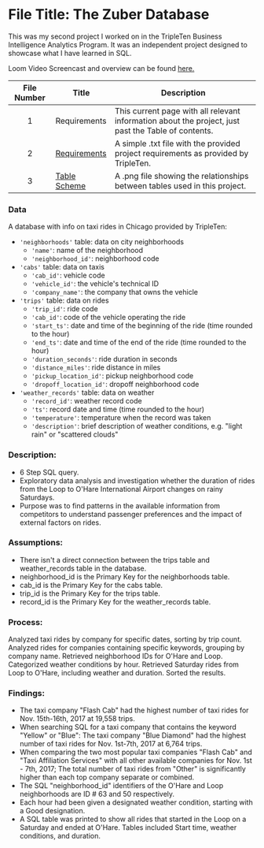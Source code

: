 # File Title: The Zuber Database

This was my second project I worked on in the TripleTen Business Intelligence Analytics Program. It was an independent project designed to showcase what I have learned in SQL.

Loom Video Screencast and overview can be found <a href='https://www.loom.com/share/9f59de65f9634b6e9c420a8ecb6d7035?sid=0223aaeb-227d-48e3-b184-8d7dbc9ab31c' target=_blank><u>here</u>.</a>

| File Number | Title | Description |
| :-----------: | ----------- |----------- |
| 1 | Requirements | This current page with all relevant information about the project, just past the Table of contents. |
| 2 | [Requirements](https://github.com/Tiffany-Bergett/Data_projects_TripleTen/blob/main/Zuber/Requirements.txt) | A simple .txt file with the provided project requirements as provided by TripleTen. |
| 3 | [Table Scheme](https://github.com/Tiffany-Bergett/Data_projects_TripleTen/blob/main/Zuber/Table%20Scheme.png) | A .png file showing the relationships between tables used in this project. |

### Data
A database with info on taxi rides in Chicago provided by TripleTen:
- `'neighborhoods'` table: data on city neighborhoods
    - `'name'`: name of the neighborhood
    - `'neighborhood_id'`: neighborhood code
- `'cabs'` table: data on taxis
    - `'cab_id'`: vehicle code
    - `'vehicle_id'`: the vehicle's technical ID
    - `'company_name'`: the company that owns the vehicle
- `'trips'` table: data on rides
    - `'trip_id'`: ride code
    - `'cab_id'`: code of the vehicle operating the ride
    - `'start_ts'`: date and time of the beginning of the ride (time rounded to the hour)
    - `'end_ts'`: date and time of the end of the ride (time rounded to the hour)
    - `'duration_seconds'`: ride duration in seconds
    - `'distance_miles'`: ride distance in miles
    - `'pickup_location_id'`: pickup neighborhood code
    - `'dropoff_location_id'`: dropoff neighborhood code
- `'weather_records'` table: data on weather
    - `'record_id'`: weather record code
    - `'ts'`: record date and time (time rounded to the hour)
    - `'temperature'`: temperature when the record was taken
    - `'description'`: brief description of weather conditions, e.g. "light rain" or "scattered clouds"

### Description:
- 6 Step SQL query.
- Exploratory data analysis and investigation whether the duration of rides from the Loop to O'Hare International Airport changes on rainy Saturdays.
- Purpose was to find patterns in the available information from competitors to understand passenger preferences and the impact of external factors on rides.

### Assumptions:
- There isn't a direct connection between the trips table and weather_records table in the database.
- neighborhood_id is the Primary Key for the neighborhoods table.
- cab_id is the Primary Key for the cabs table.
- trip_id is the Primary Key for the trips table.
- record_id is the Primary Key for the weather_records table.

### Process:
Analyzed taxi rides by company for specific dates, sorting by trip count.
Analyzed rides for companies containing specific keywords, grouping by company name.
Retrieved neighborhood IDs for O'Hare and Loop.
Categorized weather conditions by hour.
Retrieved Saturday rides from Loop to O'Hare, including weather and duration.
Sorted the results.

### Findings:
- The taxi company "Flash Cab" had the highest number of taxi rides for Nov. 15th-16th, 2017 at 19,558 trips.
- When searching SQL for a taxi company that contains the keyword "Yellow" or "Blue": The taxi company "Blue Diamond" had the highest number of taxi rides for Nov. 1st-7th, 2017 at 6,764 trips.
- When comparing the two most popular taxi companies "Flash Cab" and "Taxi Affiliation Services" with all other available companies for Nov. 1st - 7th, 2017; The total number of taxi rides from "Other" is significantly higher than each top company separate or combined.
- The SQL "neighborhood_id" identifiers of the O'Hare and Loop neighborhoods are ID # 63 and 50 respectively.
- Each hour had been given a designated weather condition, starting with a Good designation.
- A SQL table was printed to show all rides that started in the Loop on a Saturday and ended at O'Hare. Tables included Start time, weather conditions, and duration.

